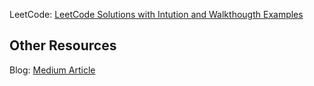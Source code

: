 LeetCode: [LeetCode Solutions with Intution and Walkthougth Examples](./src/LeetCodePractise/README.md)


## Other Resources
Blog: [Medium Article](https://medium.com/@tushar_patil/how-to-prepare-for-dsa-zero-to-hero-53ee4b1e1ebd)


